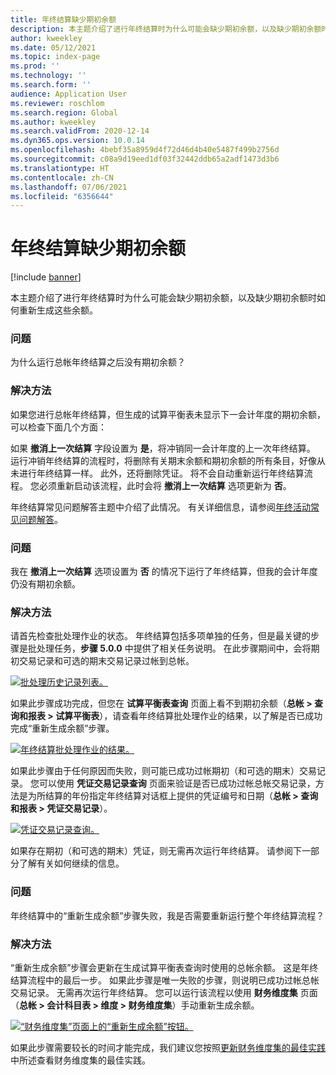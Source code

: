 ```yaml
---
title: 年终结算缺少期初余额
description: 本主题介绍了进行年终结算时为什么可能会缺少期初余额，以及缺少期初余额时如何重新生成这些余额。
author: kweekley
ms.date: 05/12/2021
ms.topic: index-page
ms.prod: ''
ms.technology: ''
ms.search.form: ''
audience: Application User
ms.reviewer: roschlom
ms.search.region: Global
ms.author: kweekley
ms.search.validFrom: 2020-12-14
ms.dyn365.ops.version: 10.0.14
ms.openlocfilehash: 4bebf35a8959d4f72d46d4b40e5487f499b2756d
ms.sourcegitcommit: c08a9d19eed1df03f32442ddb65a2adf1473d3b6
ms.translationtype: HT
ms.contentlocale: zh-CN
ms.lasthandoff: 07/06/2021
ms.locfileid: "6356644"
---
```

# <a name="year-end-close-missing-opening-balances"></a>年终结算缺少期初余额

[!include [banner](../includes/banner.md)]

本主题介绍了进行年终结算时为什么可能会缺少期初余额，以及缺少期初余额时如何重新生成这些余额。

### <a name="symptom"></a>问题

为什么运行总帐年终结算之后没有期初余额？ 

### <a name="resolution"></a>解决方法

如果您进行总帐年终结算，但生成的试算平衡表未显示下一会计年度的期初余额，可以检查下面几个方面：

如果 **撤消上一次结算** 字段设置为 **是**，将冲销同一会计年度的上一次年终结算。 运行冲销年终结算的流程时，将删除有关期末余额和期初余额的所有条目，好像从未进行年终结算一样。 此外，还将删除凭证。 将不会自动重新运行年终结算流程。 您必须重新启动该流程，此时会将 **撤消上一次结算** 选项更新为 **否**。

年终结算常见问题解答主题中介绍了此情况。 有关详细信息，请参阅[年终活动常见问题解答](faq-year-end-activities.md)。

### <a name="symptom"></a>问题

我在 **撤消上一次结算** 选项设置为 **否** 的情况下运行了年终结算，但我的会计年度仍没有期初余额。

### <a name="resolution"></a>解决方法

请首先检查批处理作业的状态。 年终结算包括多项单独的任务，但是最关键的步骤是批处理任务，**步骤 5.0.0** 中提供了相关任务说明。 在此步骤期间中，会将期初交易记录和可选的期末交易记录过帐到总帐。 

[![批处理历史记录列表。](./media/yec-mssng-open-blnces-01.png)](./media/yec-mssng-open-blnces-01.png)

如果此步骤成功完成，但您在 **试算平衡表查询** 页面上看不到期初余额（**总帐 > 查询和报表 > 试算平衡表**），请查看年终结算批处理作业的结果，以了解是否已成功完成“重新生成余额”步骤。

[![年终结算批处理作业的结果。](./media/yec-mssng-open-blnces-02.png)](./media/yec-mssng-open-blnces-02.png)

如果此步骤由于任何原因而失败，则可能已成功过帐期初（和可选的期末）交易记录。 您可以使用 **凭证交易记录查询** 页面来验证是否已成功过帐总帐交易记录，方法是为所结算的年份指定年终结算对话框上提供的凭证编号和日期（**总帐 > 查询和报表 > 凭证交易记录**）。

[![凭证交易记录查询。](./media/yec-mssng-open-blnces-03.png)](./media/yec-mssng-open-blnces-03.png)

如果存在期初（和可选的期末）凭证，则无需再次运行年终结算。 请参阅下一部分了解有关如何继续的信息。

### <a name="symptom"></a>问题

年终结算中的“重新生成余额”步骤失败，我是否需要重新运行整个年终结算流程？

### <a name="resolution"></a>解决方法

“重新生成余额”步骤会更新在生成试算平衡表查询时使用的总帐余额。  这是年终结算流程中的最后一步。  如果此步骤是唯一失败的步骤，则说明已成功过帐总帐交易记录。  无需再次运行年终结算。 您可以运行该流程以使用 **财务维度集** 页面（**总帐 > 会计科目表 > 维度 > 财务维度集**）手动重新生成余额。

[![“财务维度集”页面上的“重新生成余额”按钮。](./media/yec-mssng-open-blnces-04.png)](./media/yec-mssng-open-blnces-04.png)

如果此步骤需要较长的时间才能完成，我们建议您按照[更新财务维度集的最佳实践](https://community.dynamics.com/365/financeandoperations/b/dynamics-365-finance-blog/posts/best-practices-for-updating-financial-dimension-set-dimension-sets)中所述查看财务维度集的最佳实践。 

